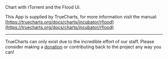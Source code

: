 Chart with rTorrent and the Flood UI.

This App is supplied by TrueCharts, for more information visit the manual: [https://truecharts.org/docs/charts/incubator/rflood](https://truecharts.org/docs/charts/incubator/rflood)

---

TrueCharts can only exist due to the incredible effort of our staff.
Please consider making a [donation](https://truecharts.org/docs/about/sponsor) or contributing back to the project any way you can!
